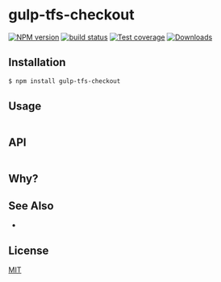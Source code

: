 # gulp-tfs-checkout
[![NPM version][npm-image]][npm-url]
[![build status][travis-image]][travis-url]
[![Test coverage][coveralls-image]][coveralls-url]
[![Downloads][downloads-image]][downloads-url]



## Installation
```bash
$ npm install gulp-tfs-checkout
```

## Usage
```js

```

## API
```js

```

## Why?


## See Also
-

## License
[MIT](https://tldrlegal.com/license/mit-license)

[npm-image]: https://img.shields.io/npm/v/gulp-tfs-checkout.svg?style=flat-square
[npm-url]: https://npmjs.org/package/gulp-tfs-checkout
[travis-image]: https://img.shields.io/travis/madsmadsdk/gulp-tfs-checkout.svg?style=flat-square
[travis-url]: https://travis-ci.org/madsmadsdk/gulp-tfs-checkout
[coveralls-image]: https://img.shields.io/coveralls/madsmadsdk/gulp-tfs-checkout.svg?style=flat-square
[coveralls-url]: https://coveralls.io/r/madsmadsdk/gulp-tfs-checkout?branch=master
[downloads-image]: http://img.shields.io/npm/dm/gulp-tfs-checkout.svg?style=flat-square
[downloads-url]: https://npmjs.org/package/gulp-tfs-checkout
